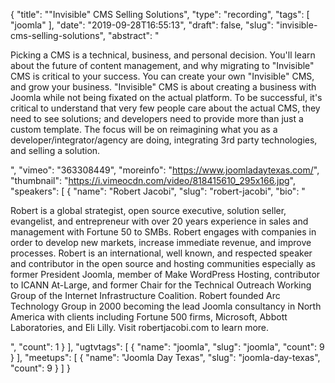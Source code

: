 {
  "title": "\"Invisible\" CMS Selling Solutions",
  "type": "recording",
  "tags": [
    "joomla"
  ],
  "date": "2019-09-28T16:55:13",
  "draft": false,
  "slug": "invisible-cms-selling-solutions",
  "abstract": "<p>Picking a CMS is a technical, business, and personal decision. You'll learn about the future of content management, and why migrating to \"Invisible\" CMS is critical to your success. You can create your own \"Invisible\" CMS, and grow your business. \"Invisible\" CMS is about creating a business with Joomla while not being fixated on the actual platform. To be successful, it's critical to understand that very few people care about the actual CMS, they need to see solutions; and developers need to provide more than just a custom template. The focus will be on reimagining what you as a developer/integrator/agency are doing, integrating 3rd party technologies, and selling a solution.</p>",
  "vimeo": "363308449",
  "moreinfo": "https://www.joomladaytexas.com/",
  "thumbnail": "https://i.vimeocdn.com/video/818415610_295x166.jpg",
  "speakers": [
    {
      "name": "Robert Jacobi",
      "slug": "robert-jacobi",
      "bio": "<p>Robert is a global strategist, open source executive, solution seller, evangelist, and entrepreneur with over 20 years experience in sales and management with Fortune 50 to SMBs. Robert engages with companies in order to develop new markets, increase immediate revenue, and improve processes. Robert is an international, well known, and respected speaker and contributor in the open source and hosting communities especially as former President Joomla, member of Make WordPress Hosting, contributor to ICANN At-Large, and former Chair for the Technical Outreach Working Group of the Internet Infrastructure Coalition. Robert founded Arc Technology Group in 2000 becoming the lead Joomla consultancy in North America with clients including Fortune 500 firms, Microsoft, Abbott Laboratories, and Eli Lilly. Visit robertjacobi.com to learn more.</p>",
      "count": 1
    }
  ],
  "ugtvtags": [
    {
      "name": "joomla",
      "slug": "joomla",
      "count": 9
    }
  ],
  "meetups": [
    {
      "name": "Joomla Day Texas",
      "slug": "joomla-day-texas",
      "count": 9
    }
  ]
}
